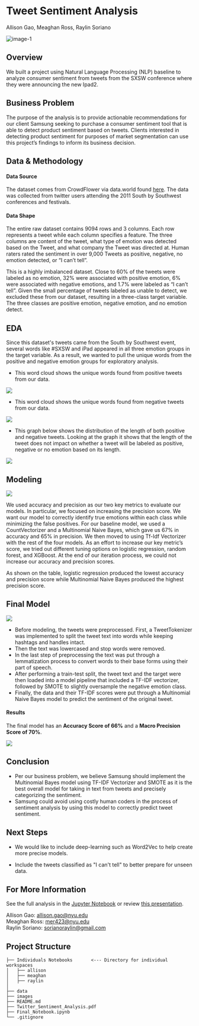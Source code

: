 # Tweet Sentiment Analysis
Allison Gao, Meaghan Ross, Raylin Soriano

![image-1](https://cdn.analyticsvidhya.com/wp-content/uploads/2018/07/performing-twitter-sentiment-analysis1.jpg) <br />

## Overview
We built a project using Natural Language Processing (NLP) baseline to analyze consumer sentiment from tweets from the SXSW conference where they were announcing the new Ipad2.

## Business Problem
The purpose of the analysis is to provide actionable recommendations for our client Samsung seeking to purchase a consumer sentiment tool that is able to detect product sentiment based on tweets. Clients interested in detecting product sentiment for purposes of market segmentation can use this project’s findings to inform its business decision. 

## Data & Methodology

#### Data Source
The dataset comes from CrowdFlower via data.world found [here](https://data.world/crowdflower/brands-and-product-emotions).
The data was collected from twitter users attending the 2011 South by Southwest conferences and festivals.

#### Data Shape
The entire raw dataset contains 9094 rows and 3 columns. Each row represents a tweet while each column specifies a feature. The three columns are content of the tweet, what type of emotion was detected based on the Tweet, and what company the Tweet was directed at. Human raters rated the sentiment in over 9,000 Tweets as positive, negative, no emotion detected, or “I can’t tell”. 

This is a highly imbalanced dataset. Close to 60% of the tweets were labeled as no emotion, 32% were associated with positive emotion, 6% were associated with negative emotions, and 1.7% were labeled as “I can’t tell”. Given the small percentage of tweets labeled as unable to detect, we excluded these from our dataset, resulting in a three-class target variable. The three classes are positive emotion, negative emotion, and no emotion detect. 

## EDA

Since this dataset's tweets came from the South by Southwest event, several words like #SXSW and iPad appeared in all three emotion groups in the target variable. As a result, we wanted to pull the unique words from the positive and negative emotion groups for exploratory analysis. 

* This word cloud shows the unique words found from positive tweets from our data.

<img src="images/positive_tweets.png"><br>
* This word cloud shows the unique words found from negative tweets from our data.

<img src="images/negative_tweets.png"><br>

* This graph below shows the distribution of the length of both positive and negative tweets. Looking at the graph it shows that the length of the tweet does not impact on whether a tweet will be labeled as positive, negative or no emotion based on its length.

<img src="images/tweet_length.png"><br>
## Modeling
<img src="images/model_iterations.png"><br>

We used accuracy and precision as our two key metrics to evaluate our models. In particular, we focused on increasing the precision score. We want our model to correctly identify true emotions within each class while minimizing the false positives. 
For our baseline model, we used a CountVectorizer and a Multinomial Naive Bayes, which gave us 67% in accuracy and 65% in precision. We then moved to using Tf-Idf Vectorizer with the rest of the four models.  As an effort to increase our key metric’s score, we tried out different tuning options on logistic regression, random forest, and XGBoost. At the end of our iteration process, we could not increase our accuracy and precision scores. 

As shown on the table, logistic regression produced the lowest accuracy and precision score while Multinomial Naive Bayes produced the highest precision score. 

## Final Model
<img src="images/final_model_schema.png"><br>
* Before modeling, the tweets were preprocessed. First, a TweetTokenizer was implemented to split the tweet text into words while keeping hashtags and handles intact. 
* Then the text was lowercased and stop words were removed. 
* In the last step of preprocessing the text was put through a lemmatization process to convert words to their base forms using their part of speech. 
* After performing a train-test split, the tweet text and the target were then loaded into a model pipeline that included a TF-IDF vectorizer, followed by SMOTE to slightly oversample the negative emotion class. 
* Finally, the data and their TF-IDF scores were put through a Multinomial Naive Bayes model to predict the sentiment of the original tweet.

#### Results
The final model has an **Accuracy Score of 66%** and a **Macro Precision Score of 70%**.

<img src="images/final_model_cm.png"><br>


## Conclusion
* Per our business problem, we believe Samsung should implement the Multinomial Bayes model using TF-IDF Vectorizer and SMOTE as it is the best overall model for taking in text from tweets and precisely categorizing the sentiment.  
* Samsung could avoid using costly human coders in the process of sentiment analysis by using this model to correctly predict tweet sentiment.  

## Next Steps
* We would like to include deep-learning such as Word2Vec to help create more precise models. 

* Include the tweets classified as "I can't tell" to better prepare for unseen data.

## For More Information
See the full analysis in the [Jupyter Notebook](Final_Notebook.ipynb) or review [this presentation](Twitter_Sentiment_Analysis.pdf).

Allison Gao:  allison.gao@nyu.edu <br />
Meaghan Ross: mer423@nyu.edu <br />
Raylin Soriano: sorianoraylin@gmail.com <br />

## Project Structure
```
├── Individuals Notebooks       <--- Directory for individual workspaces
│   ├── allison
│   ├── meaghan
│   ├── raylin
│   
├── data
├── images
├── README.md
├── Twitter_Sentiment_Analysis.pdf   
├── Final_Notebook.ipynb     
└── .gitignore
```
